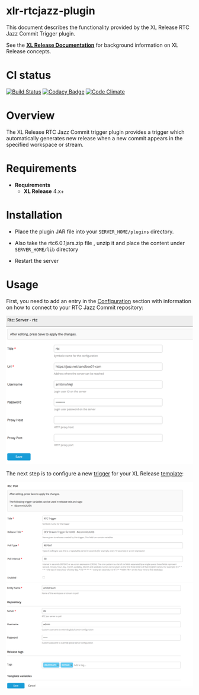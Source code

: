 
# xlr-rtcjazz-plugin

This document describes the functionality provided by the XL Release RTC Jazz Commit Trigger plugin.

See the **[XL Release Documentation](https://docs.xebialabs.com/xl-release/)** for background information on XL Release concepts.

# CI status #

[![Build Status][xlr-rtcjazz-plugin-travis-image]][xlr-rtcjazz-plugin-travis-url]
[![Codacy Badge][xlr-rtcjazz-plugin-codacy-image]][xlr-rtcjazz-plugin-codacy-url]
[![Code Climate][xlr-rtcjazz-plugin-code-climate-image]][xlr-rtcjazz-plugin-code-climate-url]

[xlr-rtcjazz-plugin-travis-image]: https://travis-ci.org/xebialabs-community/xlr-rtcjazz-plugin.svg?branch=master
[xlr-rtcjazz-plugin-travis-url]: https://travis-ci.org/xebialabs-community/xlr-rtcjazz-plugin
[xlr-rtcjazz-plugin-codacy-image]: https://api.codacy.com/project/badge/Grade/b4db63bddfd54a14b167d346584cef76
[xlr-rtcjazz-plugin-codacy-url]: https://www.codacy.com/app/amitmohleji/xlr-rtcjazz-plugin
[xlr-rtcjazz-plugin-code-climate-image]: https://codeclimate.com/github/xebialabs-community/xlr-rtcjazz-plugin/badges/gpa.svg
[xlr-rtcjazz-plugin-code-climate-url]: https://codeclimate.com/github/xebialabs-community/xlr-rtcjazz-plugin


# Overview #

The XL Release RTC Jazz Commit trigger plugin provides a trigger which automatically generates new release when a new commit appears in the specified workspace or stream.

# Requirements #

* **Requirements**
	* **XL Release** 4.x+

# Installation #

* Place the plugin JAR file into your `SERVER_HOME/plugins` directory.
* Also take the rtc6.0.1jars.zip file , unzip it and place the content under `SERVER_HOME/lib` directory

* Restart the server  

# Usage #

First, you need to add an entry in the [Configuration](https://docs.xebialabs.com/xl-release/how-to/create-custom-configuration-types-in-xl-release.html#configuration-page) section with information on how to connect to your RTC Jazz Commit repository:

![Trigger Configuration](triggerConfig.png)

The next step is to configure a new [trigger](https://docs.xebialabs.com/xl-release/how-to/create-a-release-trigger.html) for your XL Release [template](https://docs.xebialabs.com/xl-release/how-to/create-a-release-template.html):

![Configuration ](triggerTemplate1.png)
![Configuration ](triggerTemplate2.png)